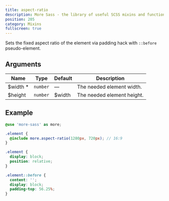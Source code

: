 ```yaml
---
title: aspect-ratio
description: More Sass - the library of useful SCSS mixins and functions.
position: 205
category: Mixins
fullscreen: true
---
```


Sets the fixed aspect ratio of the element via padding hack with `::before` pseudo-element.

## Arguments

| Name                                       | Type     | Default | Description                |
|--------------------------------------------|----------|---------|----------------------------|
| $width <span class="text-red-600">*</span> | `number` | —       | The needed element width.  |
| $height                                    | `number` | $width  | The needed element height. |

## Example

<code-group>

  <code-block label="SCSS" active>

  ```scss
  @use 'more-sass' as more;

  .element {
  	@include more.aspect-ratio(1280px, 720px); // 16:9
  }
  ```

  </code-block>

  <code-block label="Output">

  ```css
  .element {
  	display: block;
  	position: relative;
  }

  .element::before {
  	content: '';
  	display: block;
  	padding-top: 56.25%;
  }
  ```

  </code-block>

</code-group>
